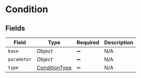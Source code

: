 # Condition


## Fields

| Field                                                 | Type                                                  | Required                                              | Description                                           |
| ----------------------------------------------------- | ----------------------------------------------------- | ----------------------------------------------------- | ----------------------------------------------------- |
| `base`                                                | *Object*                                              | :heavy_minus_sign:                                    | N/A                                                   |
| `parameter`                                           | *Object*                                              | :heavy_minus_sign:                                    | N/A                                                   |
| `type`                                                | [ConditionType](../../models/shared/ConditionType.md) | :heavy_minus_sign:                                    | N/A                                                   |